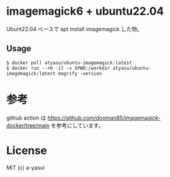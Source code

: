 # imagemagick6 + ubuntu22.04

Ubunt22.04 ベースで apt install imagemagick した物。

## Usage

```
$ docker pull atyasu/ubuntu-imagemagick:latest
$ docker run --rm -it -v $PWD:/workdir atyasu/ubuntu-imagemagick:latest mogrify -version
```

# 参考

github action は https://github.com/dooman85/imagemagick-docker/tree/main を参考にしています。

# License

MIT (c) a-yasui

